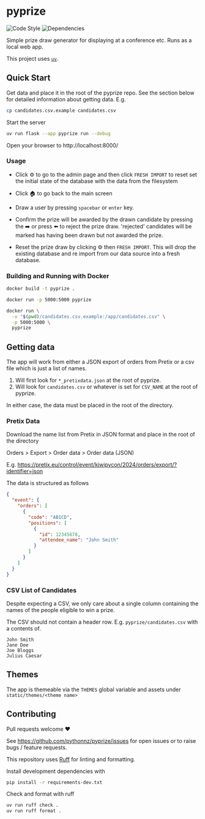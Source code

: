 # pyprize

![Code Style](https://github.com/pythonnz/pyprize/actions/workflows/code-style.yml/badge.svg)
![Dependencies](https://github.com/pythonnz/pyprize/actions/workflows/pip-audit.yml/badge.svg)

Simple prize draw generator for displaying at a conference etc. Runs as a local web app.

This project uses [`uv`](https://docs.astral.sh/uv).

## Quick Start

Get data and place it in the root of the pyprize repo. See the section below for detailed information about getting data. E.g.

```bash
cp candidates.csv.example candidates.csv
```

Start the server

```bash
uv run flask --app pyprize run --debug
```

Open your browser to http://localhost:8000/

### Usage

 * Click ⚙️ to go to the admin page and then click `FRESH IMPORT` to reset set the initial state of the database with the data from the filesystem

 * Click 🏠 to go back to the main screen

 * Draw a user by pressing `spacebar` or `enter` key.

 * Confirm the prize will be awarded by the drawn candidate by pressing the ➡️ or press ⬅️ to reject the prize draw. 'rejected' candidates will be marked has having been drawn but not awarded the prize.

 * Reset the prize draw by clicking ⚙️ then `FRESH IMPORT`. This will drop the existing database and re import from our data source into a fresh database.

### Building and Running with Docker

```bash
docker build -t pyprize .
```

```bash
docker run -p 5000:5000 pyprize
```

```bash
docker run \
  -v "$(pwd)/candidates.csv.example:/app/candidates.csv" \
  -p 5000:5000 \
  pyprize
```

## Getting data

The app will work from either a JSON export of orders from Pretix or a csv file which is just a list of names.

 1. Will first look for `*_pretixdata.json` at the root of pyprize.
 2. Will look for `candidates.csv` or whatever is set for `CSV_NAME` at the root of pyprize.

In either case, the data must be placed in the root of the directory.

### Pretix Data

Download the name list from Pretix in JSON format and place in the root of the directory

Orders > Export > Order data > Order data (JSON)

E.g. https://pretix.eu/control/event/kiwipycon/2024/orders/export/?identifier=json

The data is structured as follows

```json
{
  "event": {
    "orders": [
      {
        "code": "AB1CD",
        "positions": [
          {
            "id": 12345678,
            "attendee_name": "John Smith"
          }
        ]
      }
    ]
  }
}
```

### CSV List of Candidates

Despite expecting a CSV, we only care about a single column containing the names of the people eligible to win a prize.

The CSV should not contain a header row. E.g. `pyprize/candidates.csv` with a contents of.

```
John Smith
Jane Doe
Joe Bloggs
Julius Caesar
```

## Themes

The app is themeable via the `THEMES` global variable and assets under `static/themes/<theme name>`

## Contributing

Pull requests welcome ❤️

See https://github.com/pythonnz/pyprize/issues for open issues or to raise bugs / feature requests.

This repository uses [Ruff](https://docs.astral.sh/ruff/) for linting and formatting.

Install development dependencies with

```bash
pip install -r requirements-dev.txt
```

Check and format with ruff

```bash
uv run ruff check .
uv run ruff format .
```
